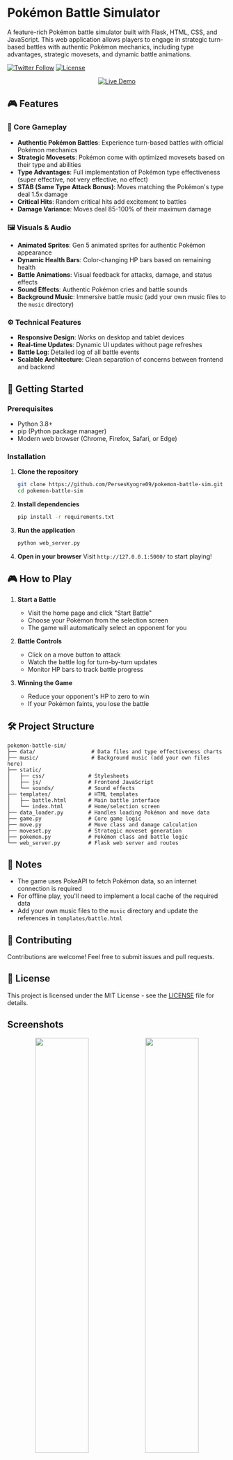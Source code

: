 # Pokémon Battle Simulator

A feature-rich Pokémon battle simulator built with Flask, HTML, CSS, and JavaScript. This web application allows players to engage in strategic turn-based battles with authentic Pokémon mechanics, including type advantages, strategic movesets, and dynamic battle animations.

[![Twitter Follow](https://img.shields.io/twitter/follow/KyogrePerseus)](https://twitter.com/KyogrePerseus)
[![License](https://img.shields.io/badge/license-MIT-purple)](https://github.com/PersesKyogre09/pokemon-battle-sim/blob/main/LICENSE)

<p align="center">
  <a href="https://pokemon-battle-sim.onrender.com/"><img src="https://img.shields.io/badge/Live%20Demo- Pokémon%20Battle%20Simulator-blue?style=for-the-badge" alt="Live Demo"></a>
</p>


## 🎮 Features

### 🎯 Core Gameplay
- **Authentic Pokémon Battles**: Experience turn-based battles with official Pokémon mechanics
- **Strategic Movesets**: Pokémon come with optimized movesets based on their type and abilities
- **Type Advantages**: Full implementation of Pokémon type effectiveness (super effective, not very effective, no effect)
- **STAB (Same Type Attack Bonus)**: Moves matching the Pokémon's type deal 1.5x damage
- **Critical Hits**: Random critical hits add excitement to battles
- **Damage Variance**: Moves deal 85-100% of their maximum damage

### 🖼️ Visuals & Audio
- **Animated Sprites**: Gen 5 animated sprites for authentic Pokémon appearance
- **Dynamic Health Bars**: Color-changing HP bars based on remaining health
- **Battle Animations**: Visual feedback for attacks, damage, and status effects
- **Sound Effects**: Authentic Pokémon cries and battle sounds
- **Background Music**: Immersive battle music (add your own music files to the `music` directory)

### ⚙️ Technical Features
- **Responsive Design**: Works on desktop and tablet devices
- **Real-time Updates**: Dynamic UI updates without page refreshes
- **Battle Log**: Detailed log of all battle events
- **Scalable Architecture**: Clean separation of concerns between frontend and backend

## 🚀 Getting Started

### Prerequisites
- Python 3.8+
- pip (Python package manager)
- Modern web browser (Chrome, Firefox, Safari, or Edge)

### Installation

1. **Clone the repository**
   ```bash
   git clone https://github.com/PersesKyogre09/pokemon-battle-sim.git
   cd pokemon-battle-sim
   ```

2. **Install dependencies**
   ```bash
   pip install -r requirements.txt
   ```

3. **Run the application**
   ```bash
   python web_server.py
   ```

4. **Open in your browser**
   Visit `http://127.0.0.1:5000/` to start playing!

## 🎮 How to Play

1. **Start a Battle**
   - Visit the home page and click "Start Battle"
   - Choose your Pokémon from the selection screen
   - The game will automatically select an opponent for you

2. **Battle Controls**
   - Click on a move button to attack
   - Watch the battle log for turn-by-turn updates
   - Monitor HP bars to track battle progress

3. **Winning the Game**
   - Reduce your opponent's HP to zero to win
   - If your Pokémon faints, you lose the battle

## 🛠️ Project Structure

```
pokemon-battle-sim/
├── data/                  # Data files and type effectiveness charts
├── music/                 # Background music (add your own files here)
├── static/
│   ├── css/              # Stylesheets
│   ├── js/               # Frontend JavaScript
│   └── sounds/           # Sound effects
├── templates/            # HTML templates
│   ├── battle.html       # Main battle interface
│   └── index.html        # Home/selection screen
├── data_loader.py        # Handles loading Pokémon and move data
├── game.py               # Core game logic
├── move.py               # Move class and damage calculation
├── moveset.py            # Strategic moveset generation
├── pokemon.py            # Pokémon class and battle logic
└── web_server.py         # Flask web server and routes
```

## 📝 Notes

- The game uses PokeAPI to fetch Pokémon data, so an internet connection is required
- For offline play, you'll need to implement a local cache of the required data
- Add your own music files to the `music` directory and update the references in `templates/battle.html`

## 🤝 Contributing

Contributions are welcome! Feel free to submit issues and pull requests.

## 📄 License

This project is licensed under the MIT License - see the [LICENSE](LICENSE) file for details.

## Screenshots
<p align="center">
  <img src="https://github.com/user-attachments/assets/91142e9c-d96a-4640-87a7-e8b4da0d9ee6" width="49.5%">
  <img src="https://github.com/user-attachments/assets/78c61934-512c-4c5e-b0fe-47e92e3ece86" width="49.5%">
  <br>
  <img src="https://github.com/user-attachments/assets/48891598-009e-45ba-9d28-acece71032e8" width="49.5%">
  <img src="https://github.com/user-attachments/assets/ec4fec02-3e02-495c-8c31-adb181394c82" width="49.5%">
</p>

## 🙏 Credits

- [PokeAPI](https://pokeapi.co/) for the comprehensive Pokémon data
- [Flask](https://flask.palletsprojects.com/) for the web framework
- [Pokémon Showdown](https://github.com/smogon/pokemon-showdown) for the moves, typechart logic, and learnsets datasets (MIT license)
- Pokémon and all related content &copy; Nintendo, Game Freak, and The Pokémon Company

<div align="center">
  <a href="https://twitter.com/KyogrePerseus"><img alt="Twitter Follow" src="https://img.shields.io/twitter/follow/KyogrePerseus"></a>
  <a href="https://github.com/PersesKyogre09/pokemon-battle-sim/blob/main/LICENSE"><img alt="License" src="https://img.shields.io/badge/license-Apache2.0-purple"></a>
</div>
